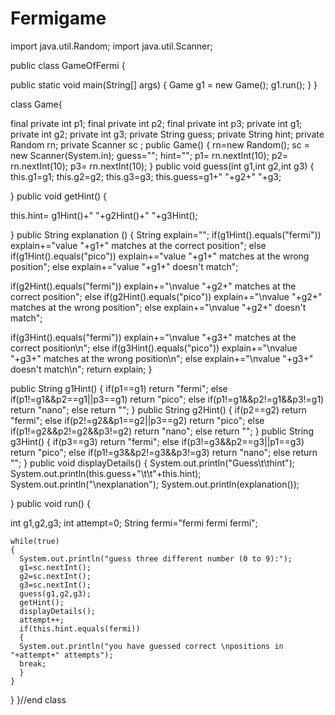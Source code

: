 # Fermigame
import java.util.Random;
import java.util.Scanner;


public class GameOfFermi {

  public static void main(String[] args) {
   Game g1 = new Game();
   g1.run();
  }
}

class Game{
  
final private int p1;
final private int p2;
final private int p3;
 private int g1;
 private int g2;
 private int g3;
 private String guess;
 private String hint;
 private Random rn;
 private Scanner sc ;
  public Game()
  {
  rn=new Random();
  sc = new Scanner(System.in);
  guess="";
  hint="";
    p1= rn.nextInt(10);
    p2= rn.nextInt(10);
    p3= rn.nextInt(10);
  }
  public void guess(int g1,int g2,int g3)
  {
    this.g1=g1;
    this.g2=g2;
    this.g3=g3;
    this.guess=g1+" "+g2+" "+g3;
    
  }
  public void getHint()
  {

  this.hint=
  g1Hint()+" "+g2Hint()+" "+g3Hint();
    
  }
  public String explanation ()
  {
    String explain="";
    if(g1Hint().equals("fermi"))
explain+="value "+g1+" matches at the correct position";
   else  if(g1Hint().equals("pico"))
explain+="value "+g1+" matches at the wrong position";
    else
explain+="value "+g1+" doesn't match";

if(g2Hint().equals("fermi"))
explain+="\nvalue "+g2+" matches at the correct position";
   else  if(g2Hint().equals("pico"))
explain+="\nvalue "+g2+" matches at the wrong position";
    else
explain+="\nvalue "+g2+" doesn't match";

if(g3Hint().equals("fermi"))
explain+="\nvalue "+g3+" matches at the correct position\n";
   else  if(g3Hint().equals("pico"))
explain+="\nvalue "+g3+" matches at the wrong position\n";
    else
explain+="\nvalue "+g3+" doesn't match\n";
    return explain;
  }
  
  public String g1Hint() 
  {
    if(p1==g1)
    return "fermi";
    else if(p1!=g1&&p2==g1||p3==g1)
    return "pico";
    else if(p1!=g1&&p2!=g1&&p3!=g1)
    return "nano";
    else
    return "";
  }
  public String g2Hint() 
  {
    if(p2==g2)
    return "fermi";
    else if(p2!=g2&&p1==g2||p3==g2)
    return "pico";
    else if(p1!=g2&&p2!=g2&&p3!=g2)
    return "nano";
    else
    return "";
  }
  public String g3Hint() 
  {
    if(p3==g3)
    return "fermi";
    else if(p3!=g3&&p2==g3||p1==g3)
    return "pico";
    else if(p1!=g3&&p2!=g3&&p3!=g3)
    return "nano";
    else
    return "";
  }
  public void displayDetails()
  {
    System.out.println("Guess\t\thint");
    System.out.println(this.guess+"\t\t"+this.hint);
  System.out.println("\nexplanation");
  System.out.println(explanation());
   
  }
  public void run()
  {
  
int g1,g2,g3;
int attempt=0;
String fermi="fermi fermi fermi";
  
    while(true)
    {  
      System.out.println("guess three different number (0 to 9):");
      g1=sc.nextInt();
      g2=sc.nextInt();
      g3=sc.nextInt();
      guess(g1,g2,g3);
      getHint();
      displayDetails();
      attempt++;
      if(this.hint.equals(fermi))
      {
      System.out.println("you have guessed correct \npositions in "+attempt+" attempts");
      break;
      }
    }
  }
}//end class
